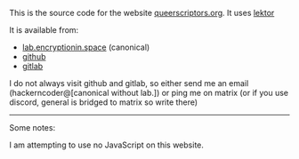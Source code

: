 This is the source code for the website [queerscriptors.org](https://queerscriptors.org). It uses [lektor](https://getlektor.com)

It is available from:

- [lab.encryptionin.space](https://lab.encryptionin.space/Queerscriptors/Queerscriptors.org) (canonical)
- [github](https://github.com/queerscriptors/queerscriptors.org)
- [gitlab](https://gitlab.com/queerscriptors/queerscriptors.org)

I do not always visit github and gitlab, so either send me an email (hackerncoder@[canonical without lab.]) or ping me on matrix (or if you use discord, general is bridged to matrix so write there)

---

Some notes:

I am attempting to use no JavaScript on this website.

